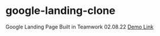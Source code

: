 # google-landing-clone
Google Landing Page Built in Teamwork 02.08.22
[Demo Link](https://sensational-mermaid-cb0764.netlify.app/)
